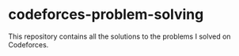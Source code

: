 # codeforces-problem-solving
This repository contains all the solutions to the problems I solved on Codeforces. 

